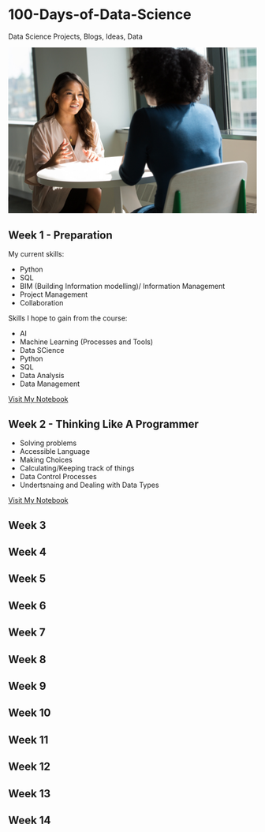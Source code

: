 # 100-Days-of-Data-Science
Data Science Projects, Blogs, Ideas, Data

![](https://github.com/natnew/100-Days-of-Data-Science/blob/main/christina-wocintechchat-com-eF7HN40WbAQ-unsplash.jpg)

## Week 1 - Preparation
My current skills: 
* Python
* SQL
* BIM (Building Information modelling)/ Information Management
* Project Management
* Collaboration

Skills I hope to gain from the course:
* AI
* Machine Learning (Processes and Tools)
* Data SCience
* Python
* SQL
* Data Analysis
* Data Management

[Visit My Notebook]()<br>

## Week 2 - Thinking Like A Programmer
* Solving problems
* Accessible Language
* Making Choices
* Calculating/Keeping track of things
* Data Control Processes
* Undertsnaing and Dealing with Data Types

[Visit My Notebook]()<br>

## Week 3

## Week 4

## Week 5

## Week 6

## Week 7

## Week 8

## Week 9

## Week 10

## Week 11

## Week 12

## Week 13

## Week 14
